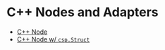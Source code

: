 # C++ Nodes and Adapters

- [C++ Node](./e1_cpp_node/)
- [C++ Node w/ `csp.Struct`](./e2_cpp_node_with_struct/)
